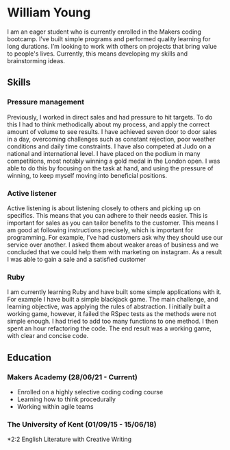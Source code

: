 
# **William Young**

I am an eager student who is currently enrolled in the Makers coding bootcamp. I’ve built simple programs and performed quality learning for long durations. I’m looking to work with others on projects that bring value to people's lives. Currently, this means developing my skills and brainstorming ideas.

## Skills

### Pressure management

Previously, I worked in direct sales and had pressure to hit targets. To do this I had to think methodically about my process, and apply the correct amount of volume to see results. I have achieved seven door to door sales in a day, overcoming challenges such as constant rejection, poor weather conditions and daily time constraints. I have also competed at Judo on a national and international level. I have placed on the podium in many competitions, most notably winning a gold medal in the London open. I was able to do this by focusing on the task at hand, and using the pressure of winning, to keep myself moving into beneficial positions. 

### Active listener

Active listening is about listening closely to others and picking up on specifics. This means that you can adhere to their needs easier. This is important for sales as you can tailor benefits to the customer. This means I am good at following instructions precisely, which is important for programming. For example, I’ve had customers ask why they should use our service over another. I asked them about weaker areas of business and we concluded that we could help them with marketing on instagram. As a result I was able to gain a sale and a satisfied customer

### Ruby

I am currently learning Ruby and have built some simple applications with it. For example I have built a simple blackjack game. The main challenge, and learning objective, was applying the rules of abstraction. I initially built a working game, however, it failed the RSpec tests as the methods were not simple enough. I had tried to add too many functions to one method. I then spent an hour refactoring the code. The end result was a working game, with clear and concise code. 

## Education

### Makers Academy (28/06/21 - Current)

* Enrolled on a highly selective coding coding course
* Learning how to think procedurally 
* Working within agile teams


### The University of Kent (01/09/15 - 15/06/18)

*2:2 English Literature with Creative Writing
